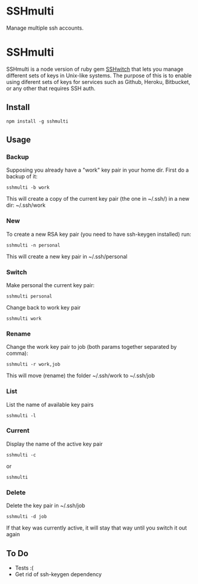 # SSHmulti
Manage multiple ssh accounts.

SSHmulti
==========

SSHmulti is a node version of ruby gem [SSHwitch](https://github.com/agush22/sshwitch) that lets you manage different sets of keys in Unix-like systems.
The purpose of this is to enable using diferent sets of keys for services such as Github, Heroku, Bitbucket, or any other that requires SSH auth.

Install
-------

    npm install -g sshmulti

Usage
-----

### Backup


Supposing you already have a "work" key pair in your home dir.
First do a backup of it:

    sshmulti -b work

This will create a copy of the current key pair (the one in ~/.ssh/) in a new dir:  ~/.ssh/work

### New


To create a new RSA key pair (you need to have ssh-keygen installed) run:

    sshmulti -n personal

This will create a new key pair in ~/.ssh/personal

### Switch


Make personal the current key pair:

    sshmulti personal

Change back to work key pair

    sshmulti work

### Rename

Change the work key pair to job (both params together separated by comma):

    sshmulti -r work,job

This will move (rename) the folder ~/.ssh/work to ~/.ssh/job

### List

List the name of available key pairs

    sshmulti -l

### Current

Display the name of the active key pair

    sshmulti -c
or

    sshmulti

### Delete

Delete the key pair in ~/.ssh/job

    sshmulti -d job

If that key was currently active, it will stay that way until you switch it out again


To Do
-----

* Tests :(
* Get rid of ssh-keygen dependency
